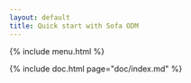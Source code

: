 ```yaml
---
layout: default
title: Quick start with Sofa ODM
---
```


{% include menu.html %}

{% include doc.html page="doc/index.md" %}
